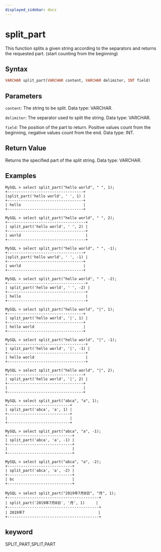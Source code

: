 ```yaml
---
displayed_sidebar: docs
---
```


# split_part



This function splits a given string according to the separators and returns the requested part. (start counting from the beginning)

## Syntax

```Haskell
VARCHAR split_part(VARCHAR content, VARCHAR delimiter, INT field)
```

## Parameters

`content`: The string to be split. Data type: VARCHAR.

`delimiter`: The separator used to split the string. Data type: VARCHAR.

`field`: The position of the part to return. Positive values count from the beginning, negative values count from the end. Data type: INT.

## Return Value

Returns the specified part of the split string. Data type: VARCHAR.

## Examples

```Plain Text
MySQL > select split_part("hello world", " ", 1);
+----------------------------------+
|split_part('hello world', ' ', 1) |
+----------------------------------+
| hello                            |
+----------------------------------+

MySQL > select split_part("hello world", " ", 2);
+-----------------------------------+
| split_part('hello world', ' ', 2) |
+-----------------------------------+
| world                             |
+-----------------------------------+

MySQL > select split_part("hello world", " ", -1);
+----------------------------------+
|split_part('hello world', ' ', -1) |
+----------------------------------+
| world                            |
+----------------------------------+

MySQL > select split_part("hello world", " ", -2);
+-----------------------------------+
| split_part('hello world', ' ', -2) |
+-----------------------------------+
| hello                             |
+-----------------------------------+

MySQL > select split_part("hello world", "|", 1);
+----------------------------------+
| split_part('hello world', '|', 1) |
+----------------------------------+
| hello world                      |
+----------------------------------+

MySQL > select split_part("hello world", "|", -1);
+-----------------------------------+
| split_part('hello world', '|', -1) |
+-----------------------------------+
| hello world                       |
+-----------------------------------+

MySQL > select split_part("hello world", "|", 2);
+----------------------------------+
| split_part('hello world', '|', 2) |
+----------------------------------+
|                                  |
+----------------------------------+

MySQL > select split_part("abca", "a", 1);
+----------------------------+
| split_part('abca', 'a', 1) |
+----------------------------+
|                            |
+----------------------------+

MySQL > select split_part("abca", "a", -1);
+-----------------------------+
| split_part('abca', 'a', -1) |
+-----------------------------+
|                             |
+-----------------------------+

MySQL > select split_part("abca", "a", -2);
+-----------------------------+
| split_part('abca', 'a', -2) |
+-----------------------------+
| bc                          |
+-----------------------------+

MySQL > select split_part("2019年7月8日", "月", 1);
+-----------------------------------------+
| split_part('2019年7月8日', '月', 1)     |
+-----------------------------------------+
| 2019年7                                 |
+-----------------------------------------+
```

## keyword

SPLIT_PART,SPLIT,PART